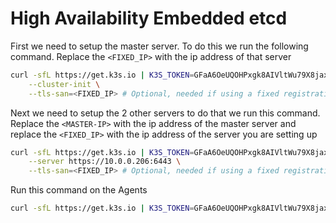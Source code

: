# High Availability Embedded etcd

First we need to setup the master server. To do this we run the following command. Replace the `<FIXED_IP>` with the ip address of that server
```bash
curl -sfL https://get.k3s.io | K3S_TOKEN=GFaA6OeUQOHPxgk8AIVltWu79X8jaxpfPhFzaJ5KlRQycYtY1xX6Ubepma sh -s - server \
    --cluster-init \
    --tls-san=<FIXED_IP> # Optional, needed if using a fixed registration address
```

Next we need to setup the 2 other servers to do that we run this command. Replace the `<MASTER-IP>` with the ip address of the master server and replace the `<FIXED_IP>` with the ip address of the server you are setting up
```bash
curl -sfL https://get.k3s.io | K3S_TOKEN=GFaA6OeUQOHPxgk8AIVltWu79X8jaxpfPhFzaJ5KlRQycYtY1xX6Ubepma sh -s - server \
    --server https://10.0.0.206:6443 \
    --tls-san=<FIXED_IP> # Optional, needed if using a fixed registration address
```

Run this command on the Agents
```bash
curl -sfL https://get.k3s.io | K3S_TOKEN=GFaA6OeUQOHPxgk8AIVltWu79X8jaxpfPhFzaJ5KlRQycYtY1xX6Ubepma sh -s - agent --server https://10.0.0.206:6443
```